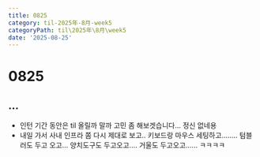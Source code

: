```yaml
---
title: 0825
category: til-2025年-8月-week5
categoryPath: til\2025年\8月\week5
date: '2025-08-25'
---
```

# 0825  
## ...  
- 인턴 기간 동안은 til 올릴까 말까 고민 좀 해보겟습니다... 정신 없네용  
- 내일 가서 사내 인프라 쫌 다시 제대로 보고.. 키보드랑 마우스 세팅하고........ 텀블러도 두고 오고... 양치도구도 두고오고.... 거울도 두고오고...... ㅋㅋㅋㅋ
